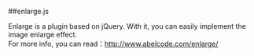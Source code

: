 ##enlarge.js    

Enlarge is a plugin based on jQuery. With it, you can easily implement the image enlarge effect.     
For more info, you can read：http://www.abelcode.com/enlarge/
